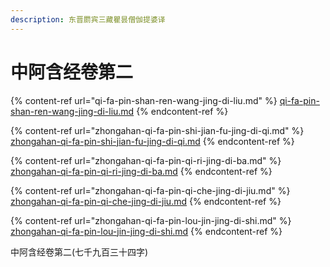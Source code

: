 ```yaml
---
description: 东晋罽宾三藏瞿昙僧伽提婆译
---
```


# 中阿含经卷第二



{% content-ref url="qi-fa-pin-shan-ren-wang-jing-di-liu.md" %}
[qi-fa-pin-shan-ren-wang-jing-di-liu.md](qi-fa-pin-shan-ren-wang-jing-di-liu.md)
{% endcontent-ref %}

{% content-ref url="zhongahan-qi-fa-pin-shi-jian-fu-jing-di-qi.md" %}
[zhongahan-qi-fa-pin-shi-jian-fu-jing-di-qi.md](zhongahan-qi-fa-pin-shi-jian-fu-jing-di-qi.md)
{% endcontent-ref %}

{% content-ref url="zhongahan-qi-fa-pin-qi-ri-jing-di-ba.md" %}
[zhongahan-qi-fa-pin-qi-ri-jing-di-ba.md](zhongahan-qi-fa-pin-qi-ri-jing-di-ba.md)
{% endcontent-ref %}

{% content-ref url="zhongahan-qi-fa-pin-qi-che-jing-di-jiu.md" %}
[zhongahan-qi-fa-pin-qi-che-jing-di-jiu.md](zhongahan-qi-fa-pin-qi-che-jing-di-jiu.md)
{% endcontent-ref %}

{% content-ref url="zhongahan-qi-fa-pin-lou-jin-jing-di-shi.md" %}
[zhongahan-qi-fa-pin-lou-jin-jing-di-shi.md](zhongahan-qi-fa-pin-lou-jin-jing-di-shi.md)
{% endcontent-ref %}

中阿含经卷第二(七千九百三十四字)
